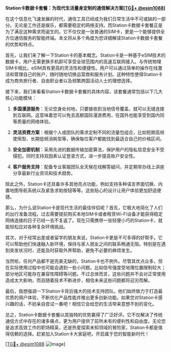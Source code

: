 **Station卡数据卡套餐：为现代生活量身定制的通信解决方案[[TG💪+ @esim1088](https://t.me/s/esim1088)]**

在这个信息化飞速发展的时代，通信工具已经成为我们日常生活中不可或缺的一部分。无论是工作还是娱乐，都需要稳定的网络支持。而Station卡数据卡套餐正是为了满足这种需求而诞生的。它不仅仅是一张普通的SIM卡，更是一个能够提供全方位通信服务的智能终端。本文将从多个角度为您详细解读Station卡数据卡套餐的优势和特点。

首先，让我们来了解一下Station卡的基本概念。Station卡是一种基于eSIM技术的数据卡，用户无需更换手机即可享受全球范围内的高速互联网接入。与传统物理SIM卡相比，eSIM具有更高的灵活性和便捷性。用户可以通过简单的操作在线激活和管理自己的账户，随时随地切换运营商和服务计划。这种特性使得Station卡成为商务旅行者、自由职业者以及频繁跨国活动人士的理想选择。

接下来，我们来看看Station卡数据卡套餐的具体内容。该套餐通常包括以下几大核心功能模块：

1. **多国漫游服务**：无论您身处何地，只要接收到当地信号覆盖，就可以无缝连接到互联网。这意味着您可以免去高额国际漫游费用，在国外也能享受到国内同等质量的网络体验。

2. **灵活资费方案**：根据个人或团队的需求定制不同的流量包组合，比如短期高频使用型、长期低频消耗型等，确保每位客户都能找到最适合自己的价格区间。

3. **安全加密机制**：采用先进的数据传输加密算法，保护用户的隐私信息安全不受侵犯。同时支持双因素认证登录方式，进一步提高账户安全性。

4. **客户服务支持**：配备专业客服团队全天候在线解答疑问，并定期举办线上讲座分享最新行业资讯和技术趋势。

除此之外，Station卡还具备许多其他亮点功能，例如支持多种语言界面切换、内置地图导航系统以及紧急求助按钮等等。这些贴心的设计让用户体验更加舒适便捷。

那么，为什么说Station卡是现代生活的最佳伴侣呢？首先，它极大地简化了人们的出行准备流程。过去需要提前购买本地SIM卡或者租赁Wi-Fi设备才能获得稳定网络连接的日子已经一去不复返了。现在只需携带一张轻便小巧的Station卡，就能轻松应对各种复杂环境挑战。

其次，对于经常出差或者留学的朋友来说，Station卡更是不可多得的好帮手。它可以帮助他们快速融入新环境，保持与家人朋友之间的联系畅通无阻。特别是在遇到突发状况时，还能及时获取外界帮助，避免不必要的麻烦发生。

当然啦，任何产品都不是完美无缺的，Station卡也不例外。尽管其优点众多，但在实际使用过程中也可能会遇到一些小问题。比如信号强度受地理位置限制较大；部分地区可能存在兼容性障碍等问题。不过总体而言，这些问题并不会对正常使用造成太大影响，而且随着技术不断进步，相信未来这些问题都将迎刃而解。

最后，我想强调一下Station卡背后强大的技术支持团队。他们始终致力于打造最优质的用户体验，不断优化产品性能并推出更多创新功能。如果您对Station卡感兴趣的话，不妨亲自尝试一番吧！相信它会给您的生活带来意想不到的变化。

总之，Station卡数据卡套餐以其独特的优势赢得了广泛好评。它不仅解决了传统通信方式中存在的诸多痛点，更为用户提供了前所未有的便利性和自由度。无论您是追求高效工作的职场精英，还是热爱探索未知领域的冒险家，Station卡都是值得信赖的选择。赶紧加入Station卡大家庭吧，开启属于您的智能新时代！

[[TG💪+ @esim1088](https://t.me/s/esim1088) ![Image](https://i.postimg.cc/4NQfJmqS/Snipaste-2025-05-13-00-14-12.png)]